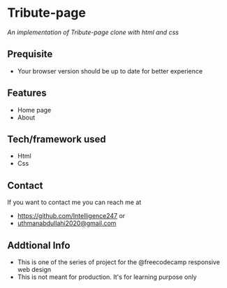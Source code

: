 # Tribute-page
*An implementation of Tribute-page clone with html and css*
## Prequisite
- Your browser version should be up to date for better experience
## Features
- Home page
- About
## Tech/framework used
- Html
- Css
## Contact
If you want to contact me you can reach me at
- https://github.com/Intelligence247 or
- uthmanabdullahi2020@gmail.com
## Addtional Info
- This is one of the series of project for the @freecodecamp responsive web design 
- This is not meant for production. It's for learning purpose only
